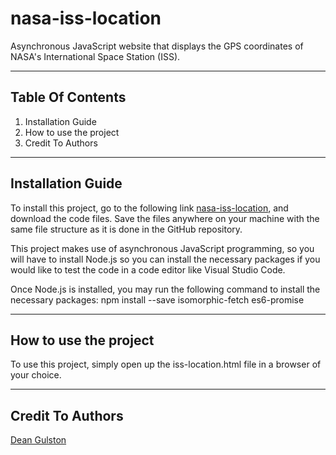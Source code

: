 # nasa-iss-location

Asynchronous JavaScript website that displays the GPS coordinates of NASA's International Space Station (ISS).

----------------------------------------------------------------------------------------------------------------------------------------

## Table Of Contents

1. Installation Guide
2. How to use the project
3. Credit To Authors

----------------------------------------------------------------------------------------------------------------------------------------

## Installation Guide

To install this project, go to the following link [nasa-iss-location](https://github.com/DJGulston/nasa-iss-location), and download the code files. Save the files anywhere on your machine with the same file structure as it is done in the GitHub repository.

This project makes use of asynchronous JavaScript programming, so you will have to install Node.js so you can install the necessary packages if you would like to test the code in a code editor like Visual Studio Code.

Once Node.js is installed, you may run the following command to install the necessary packages:
npm install --save isomorphic-fetch es6-promise

----------------------------------------------------------------------------------------------------------------------------------------

## How to use the project

To use this project, simply open up the iss-location.html file in a browser of your choice.

----------------------------------------------------------------------------------------------------------------------------------------

## Credit To Authors

[Dean Gulston](https://github.com/DJGulston)

